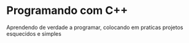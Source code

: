 # Programando com C++
 Aprendendo de verdade a programar, colocando em praticas projetos esquecidos e simples
